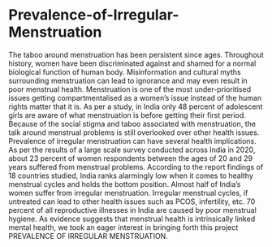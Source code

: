 # Prevalence-of-Irregular-Menstruation
The taboo around menstruation has been persistent since ages. Throughout history, women have been discriminated against and shamed for a normal biological function of human body. Misinformation and cultural myths surrounding menstruation can lead to ignorance and may even result in poor menstrual health. Menstruation is one of the most under-prioritised issues getting compartmentalised as a women’s issue instead of the human rights matter that it is. As per a study, in India only 48 percent of adolescent girls are aware of what menstruation is before getting their first period.
Because of the social stigma and taboo associated with menstruation, the talk around menstrual problems is still overlooked over other health issues. 
Prevalence of irregular menstruation can have several health implications. As per the results of a large scale survey conducted across India in 2020, about 23 percent of women respondents between the ages of 20 and 29 years suffered from menstrual problems. According to the report findings of 18 countries studied, India ranks alarmingly low when it comes to healthy menstrual cycles and holds the bottom position.
Almost half of India’s women suffer from irregular menstruation. Irregular menstrual cycles, if untreated can lead to other health issues such as PCOS, infertility, etc. 70 percent of all reproductive illnesses in India are caused by poor menstrual hygiene. 
As evidence suggests that menstrual health is intrinsically linked mental health, we took an eager interest in bringing forth this project PREVALENCE OF IRREGULAR MENSTRUATION.
